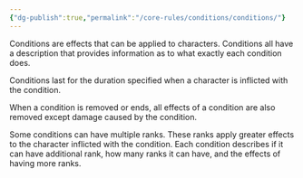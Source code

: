 ```yaml
---
{"dg-publish":true,"permalink":"/core-rules/conditions/conditions/"}
---
```


Conditions are effects that can be applied to characters. Conditions all have a description that provides information as to what exactly each condition does.

Conditions last for the duration specified when a character is inflicted with the condition.

When a condition is removed or ends, all effects of a condition are also removed except damage caused by the condition.

Some conditions can have multiple ranks. These ranks apply greater effects to the character inflicted with the condition. Each condition describes if it can have additional rank, how many ranks it can have, and the effects of having more ranks.